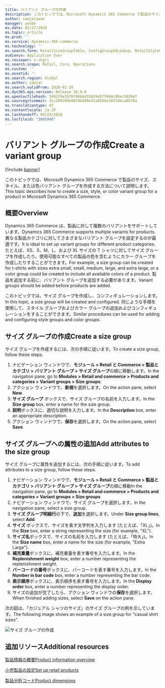```yaml
---
title: バリアント グループの作成
description: このトピックでは、Microsoft Dynamics 365 Commerce で製品のサイズ、スタイル、または色バリアント グループを作成する方法について説明します。
author: samjarawan
manager: annbe
ms.date: 01/27/2020
ms.topic: article
ms.prod: ''
ms.service: dynamics-365-commerce
ms.technology: ''
ms.search.form: RetailSizeGroupTable, ConfigGroupIdLookup, RetailStyleGroupTable
audience: Application User
ms.reviewer: v-chgri
ms.search.scope: Retail, Core, Operations
ms.custom: ''
ms.assetid: ''
ms.search.region: Global
ms.author: samjar
ms.search.validFrom: 2020-01-20
ms.dyn365.ops.version: Release 10.0.8
ms.openlocfilehash: 5d9279e1076796bb455429e5ff004c89ec5829e7
ms.sourcegitcommit: 3cc289399e8879b499e31a9559e1031d6ca8570a
ms.translationtype: HT
ms.contentlocale: ja-JP
ms.lasthandoff: 09/24/2020
ms.locfileid: "3885948"
---
```

# <a name="create-a-variant-group"></a><span data-ttu-id="065bd-103">バリアント グループの作成</span><span class="sxs-lookup"><span data-stu-id="065bd-103">Create a variant group</span></span>


[!include [banner](includes/banner.md)]

<span data-ttu-id="065bd-104">このトピックでは、Microsoft Dynamics 365 Commerce で製品のサイズ、スタイル、または色バリアント グループを作成する方法について説明します。</span><span class="sxs-lookup"><span data-stu-id="065bd-104">This topic describes how to create a size, style, or color variant group for a product in Microsoft Dynamics 365 Commerce.</span></span>

## <a name="overview"></a><span data-ttu-id="065bd-105">概要</span><span class="sxs-lookup"><span data-stu-id="065bd-105">Overview</span></span>

<span data-ttu-id="065bd-106">Dynamics 365 Commerce は、製品に対して複数のバリアントをサポートしています。</span><span class="sxs-lookup"><span data-stu-id="065bd-106">Dynamics 365 Commerce supports multiple variants for products.</span></span> <span data-ttu-id="065bd-107">異なる製品カテゴリに対してさまざまなバリアント グループを設定するのが最適です。</span><span class="sxs-lookup"><span data-stu-id="065bd-107">It is ideal to set up variant groups for different product categories.</span></span> <span data-ttu-id="065bd-108">たとえば、XS、S、M、L、および XL サイズの T シャツに対してサイズ グループを作成したり、使用可能なすべての製品の色を含むようにカラー グループを作成したりすることができます。</span><span class="sxs-lookup"><span data-stu-id="065bd-108">For example, a size group can be created for t-shirts with sizes extra small, small, medium, large, and extra large, or a color group could be created to include all available colors of a product.</span></span> <span data-ttu-id="065bd-109">製品を追加する前に、バリアント グループを追加する必要があります。</span><span class="sxs-lookup"><span data-stu-id="065bd-109">Variant groups should be added before products are added.</span></span>

<span data-ttu-id="065bd-110">このトピックでは、サイズ グループを作成し、コンフィギュレーションします。</span><span class="sxs-lookup"><span data-stu-id="065bd-110">In this topic, a size group will be created and configured.</span></span> <span data-ttu-id="065bd-111">同じような手順を使用して、スタイル グループおよびカラー グループの追加およびコンフィギュレーションをすることができます。</span><span class="sxs-lookup"><span data-stu-id="065bd-111">Similar procedures can be used for adding and configuring style groups and color groups.</span></span>

## <a name="create-a-size-group"></a><span data-ttu-id="065bd-112">サイズ グループの作成</span><span class="sxs-lookup"><span data-stu-id="065bd-112">Create a size group</span></span>

<span data-ttu-id="065bd-113">サイズ グループを作成するには、次の手順に従います。</span><span class="sxs-lookup"><span data-stu-id="065bd-113">To create a size group, follow these steps.</span></span>
 
1. <span data-ttu-id="065bd-114">ナビゲーション ウィンドウで、**モジュール \> Retail と Commerce \> 製品とカテゴリ \> バリアント グループ \> サイズ グループ**の順に移動します。</span><span class="sxs-lookup"><span data-stu-id="065bd-114">In the navigation pane, go to **Modules \> Retail and commerce \> Products and categories \> Variant groups \> Size groups**.</span></span>
1. <span data-ttu-id="065bd-115">アクション ウィンドウで、**新規**を選択します。</span><span class="sxs-lookup"><span data-stu-id="065bd-115">On the action pane, select **New**.</span></span>
1. <span data-ttu-id="065bd-116">**サイズ グループ** ボックスで、サイズ グループの名前を入力します。</span><span class="sxs-lookup"><span data-stu-id="065bd-116">In the **Size group** box, enter a name for the size group.</span></span>
1. <span data-ttu-id="065bd-117">**説明**ボックスに、適切な説明を入力します。</span><span class="sxs-lookup"><span data-stu-id="065bd-117">In the **Description** box, enter an appropriate description.</span></span>
1. <span data-ttu-id="065bd-118">アクション ウィンドウで、**保存**を選択します。</span><span class="sxs-lookup"><span data-stu-id="065bd-118">On the action pane, select **Save**.</span></span>

## <a name="add-attributes-to-the-size-group"></a><span data-ttu-id="065bd-119">サイズ グループへの属性の追加</span><span class="sxs-lookup"><span data-stu-id="065bd-119">Add attributes to the size group</span></span>

<span data-ttu-id="065bd-120">サイズ グループに属性を追加するには、次の手順に従います。</span><span class="sxs-lookup"><span data-stu-id="065bd-120">To add attributes to a size group, follow these steps.</span></span>

1. <span data-ttu-id="065bd-121">ナビゲーション ウィンドウで、**モジュール \> Retail と Commerce \> 製品とカテゴリ \> バリアント グループ \> サイズ グループ**の順に移動</span><span class="sxs-lookup"><span data-stu-id="065bd-121">In the navigation pane, go to **Modules \> Retail and commerce \> Products and categories \> Variant groups \> Size groups**</span></span>
1. <span data-ttu-id="065bd-122">ナビゲーション ウィンドウで、サイズ グループを選択します。</span><span class="sxs-lookup"><span data-stu-id="065bd-122">In the navigation pane, select a size group.</span></span>
1. <span data-ttu-id="065bd-123">**サイズ グループ明細行**の下で、**追加**を選択します。</span><span class="sxs-lookup"><span data-stu-id="065bd-123">Under **Size group lines**, select **Add**.</span></span>
1. <span data-ttu-id="065bd-124">**サイズ** ボックスで、サイズを表す文字列を入力します (たとえば、「XL」)。</span><span class="sxs-lookup"><span data-stu-id="065bd-124">In the **Size** box, enter a string representing the size (for example, "XL").</span></span>
1. <span data-ttu-id="065bd-125">**サイズ名**ボックスで、サイズの名前を入力します (たとえば、「特大」)。</span><span class="sxs-lookup"><span data-stu-id="065bd-125">In the **Size name** box, enter a name for the size (for example, "Extra Large").</span></span>
1. <span data-ttu-id="065bd-126">**補充重量**ボックスに、補充重量を表す番号を入力します。</span><span class="sxs-lookup"><span data-stu-id="065bd-126">In the **Replenishment weight** box, enter a number representing the replenishment weight.</span></span>
1. <span data-ttu-id="065bd-127">**バーコードの番号**ボックスに、バーコードを表す番号を入力します。</span><span class="sxs-lookup"><span data-stu-id="065bd-127">In the **Number in bar code** box, enter a number representing the bar code.</span></span>
1. <span data-ttu-id="065bd-128">**表示順序**ボックスに、表示順序を表す番号を入力します。</span><span class="sxs-lookup"><span data-stu-id="065bd-128">In the **Display order** box, enter a number representing the display order.</span></span>
1. <span data-ttu-id="065bd-129">サイズの追加が完了したら、アクション ウィンドウの**保存**を選択します。</span><span class="sxs-lookup"><span data-stu-id="065bd-129">When finished adding sizes, select **Save** on the action pane.</span></span>

<span data-ttu-id="065bd-130">次の図は、「カジュアル シャツのサイズ」のサイズ グループの例を示しています。</span><span class="sxs-lookup"><span data-stu-id="065bd-130">The following image shows an example of a size group for "casual shirt sizes".</span></span>

![サイズ グループの作成](media/create-variant-group.png)

## <a name="additional-resources"></a><span data-ttu-id="065bd-132">追加リソース</span><span class="sxs-lookup"><span data-stu-id="065bd-132">Additional resources</span></span>

[<span data-ttu-id="065bd-133">製品情報の概要</span><span class="sxs-lookup"><span data-stu-id="065bd-133">Product information overview</span></span>](../supply-chain/pim/product-information.md?toc=/dynamics365/commerce/toc.json)

[<span data-ttu-id="065bd-134">小売製品の設定</span><span class="sxs-lookup"><span data-stu-id="065bd-134">Set up retail products</span></span>](set-up-retail-products.md)

[<span data-ttu-id="065bd-135">製品分析コード</span><span class="sxs-lookup"><span data-stu-id="065bd-135">Product dimensions</span></span>](../supply-chain/pim/product-dimensions.md?toc=/dynamics365/commerce/toc.json)
